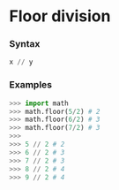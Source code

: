 # Floor division

### Syntax

```python
x // y
```

### Examples

```python
>>> import math
>>> math.floor(5/2) # 2
>>> math.floor(6/2) # 3
>>> math.floor(7/2) # 3
>>>
>>> 5 // 2 # 2
>>> 6 // 2 # 3
>>> 7 // 2 # 3
>>> 8 // 2 # 4
>>> 9 // 2 # 4
```
